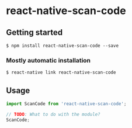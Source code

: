 # react-native-scan-code

## Getting started

`$ npm install react-native-scan-code --save`

### Mostly automatic installation

`$ react-native link react-native-scan-code`

## Usage
```javascript
import ScanCode from 'react-native-scan-code';

// TODO: What to do with the module?
ScanCode;
```
